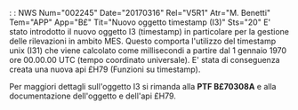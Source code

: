  :  : NWS Num="002245" Date="20170316" Rel="V5R1" Atr="M. Benetti" Tem="APP" App="B£" Tit="Nuovo oggetto timestamp (I3)" Sts="20"
E' stato introdotto il nuovo oggetto I3 (timestamp) in particolare per la gestione delle rilevazioni in ambito MES.
Questo comporta l'utilizzo del timestamp unix (I31) che viene calcolato come millisecondi a partire dal 1 gennaio 1970 ore 00.00.00 UTC (tempo coordinato universale).
E' stata di conseguenza creata una nuova api £H79 (Funzioni su timestamp).

Per maggiori dettagli sull'oggetto I3 si rimanda alla <b>PTF B£70308A</b> e alla documentazione dell'oggetto e dell'api £H79.
